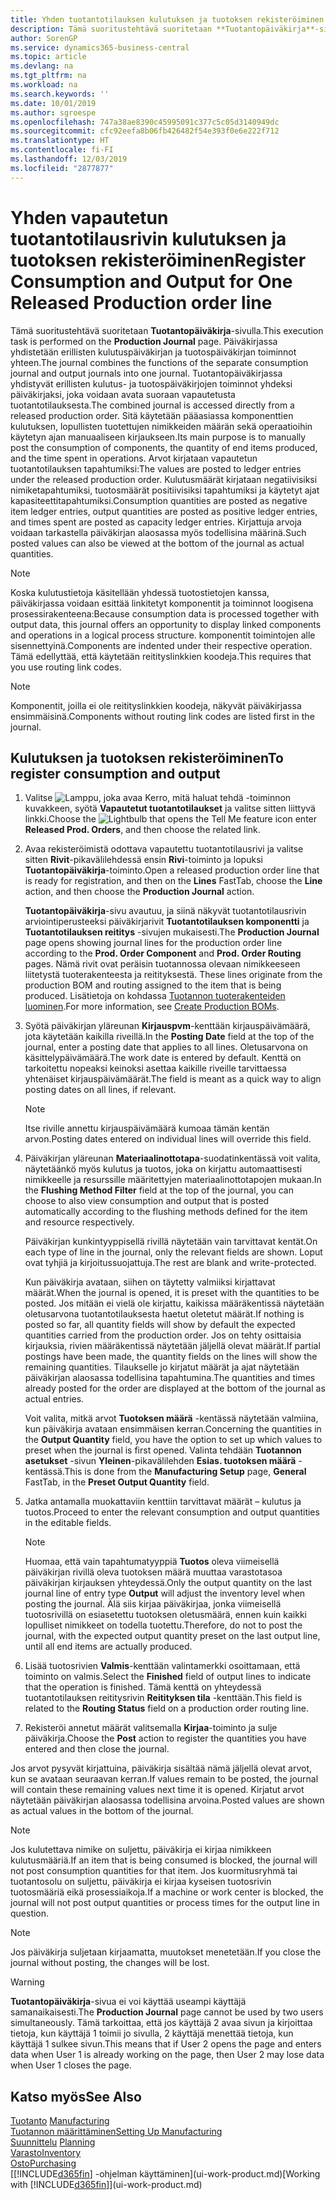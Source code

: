 ```yaml
---
title: Yhden tuotantotilauksen kulutuksen ja tuotoksen rekisteröiminen | Microsoft Docs
description: Tämä suoritustehtävä suoritetaan **Tuotantopäiväkirja**-sivulla. Päiväkirjassa yhdistetään erillisten kulutuspäiväkirjan ja tuotospäiväkirjan toiminnot yhteen. Tuotantopäiväkirjassa yhdistyvät erillisten kulutus- ja tuotospäiväkirjojen toiminnot yhdeksi päiväkirjaksi, joka voidaan avata suoraan vapautetusta tuotantotilauksesta. Sitä käytetään pääasiassa komponenttien kulutuksen, lopullisten tuotettujen nimikkeiden määrän sekä operaatioihin käytetyn ajan manuaaliseen kirjaukseen.
author: SorenGP
ms.service: dynamics365-business-central
ms.topic: article
ms.devlang: na
ms.tgt_pltfrm: na
ms.workload: na
ms.search.keywords: ''
ms.date: 10/01/2019
ms.author: sgroespe
ms.openlocfilehash: 747a38ae8390c45995091c377c5c05d3140949dc
ms.sourcegitcommit: cfc92eefa8b06fb426482f54e393f0e6e222f712
ms.translationtype: HT
ms.contentlocale: fi-FI
ms.lasthandoff: 12/03/2019
ms.locfileid: "2877877"
---
```

# <a name="register-consumption-and-output-for-one-released-production-order-line"></a><span data-ttu-id="454d9-106">Yhden vapautetun tuotantotilausrivin kulutuksen ja tuotoksen rekisteröiminen</span><span class="sxs-lookup"><span data-stu-id="454d9-106">Register Consumption and Output for One Released Production order line</span></span>
<span data-ttu-id="454d9-107">Tämä suoritustehtävä suoritetaan **Tuotantopäiväkirja**-sivulla.</span><span class="sxs-lookup"><span data-stu-id="454d9-107">This execution task is performed on the **Production Journal** page.</span></span> <span data-ttu-id="454d9-108">Päiväkirjassa yhdistetään erillisten kulutuspäiväkirjan ja tuotospäiväkirjan toiminnot yhteen.</span><span class="sxs-lookup"><span data-stu-id="454d9-108">The journal combines the functions of the separate consumption journal and output journals into one journal.</span></span> <span data-ttu-id="454d9-109">Tuotantopäiväkirjassa yhdistyvät erillisten kulutus- ja tuotospäiväkirjojen toiminnot yhdeksi päiväkirjaksi, joka voidaan avata suoraan vapautetusta tuotantotilauksesta.</span><span class="sxs-lookup"><span data-stu-id="454d9-109">The combined journal is accessed directly from a released production order.</span></span> <span data-ttu-id="454d9-110">Sitä käytetään pääasiassa komponenttien kulutuksen, lopullisten tuotettujen nimikkeiden määrän sekä operaatioihin käytetyn ajan manuaaliseen kirjaukseen.</span><span class="sxs-lookup"><span data-stu-id="454d9-110">Its main purpose is to manually post the consumption of components, the quantity of end items produced, and the time spent in operations.</span></span> <span data-ttu-id="454d9-111">Arvot kirjataan vapautetun tuotantotilauksen tapahtumiksi:</span><span class="sxs-lookup"><span data-stu-id="454d9-111">The values are posted to ledger entries under the released production order.</span></span> <span data-ttu-id="454d9-112">Kulutusmäärät kirjataan negatiivisiksi nimiketapahtumiksi, tuotosmäärät positiivisiksi tapahtumiksi ja käytetyt ajat kapasiteettitapahtumiksi.</span><span class="sxs-lookup"><span data-stu-id="454d9-112">Consumption quantities are posted as negative item ledger entries, output quantities are posted as positive ledger entries, and times spent are posted as capacity ledger entries.</span></span> <span data-ttu-id="454d9-113">Kirjattuja arvoja voidaan tarkastella päiväkirjan alaosassa myös todellisina määrinä.</span><span class="sxs-lookup"><span data-stu-id="454d9-113">Such posted values can also be viewed at the bottom of the journal as actual quantities.</span></span>  

> [!NOTE]  
>  <span data-ttu-id="454d9-114">Koska kulutustietoja käsitellään yhdessä tuotostietojen kanssa, päiväkirjassa voidaan esittää linkitetyt komponentit ja toiminnot loogisena prosessirakenteena:</span><span class="sxs-lookup"><span data-stu-id="454d9-114">Because consumption data is processed together with output data, this journal offers an opportunity to display linked components and operations in a logical process structure.</span></span> <span data-ttu-id="454d9-115">komponentit toimintojen alle sisennettyinä.</span><span class="sxs-lookup"><span data-stu-id="454d9-115">Components are indented under their respective operation.</span></span> <span data-ttu-id="454d9-116">Tämä edellyttää, että käytetään reitityslinkkien koodeja.</span><span class="sxs-lookup"><span data-stu-id="454d9-116">This requires that you use routing link codes.</span></span>  

> [!NOTE]  
>  <span data-ttu-id="454d9-117">Komponentit, joilla ei ole reitityslinkkien koodeja, näkyvät päiväkirjassa ensimmäisinä.</span><span class="sxs-lookup"><span data-stu-id="454d9-117">Components without routing link codes are listed first in the journal.</span></span>  

## <a name="to-register-consumption-and-output"></a><span data-ttu-id="454d9-118">Kulutuksen ja tuotoksen rekisteröiminen</span><span class="sxs-lookup"><span data-stu-id="454d9-118">To register consumption and output</span></span>  
1.  <span data-ttu-id="454d9-119">Valitse ![Lamppu, joka avaa Kerro, mitä haluat tehdä -toiminnon](media/ui-search/search_small.png "Kerro, mitä haluat tehdä") kuvakkeen, syötä **Vapautetut tuotantotilaukset** ja valitse sitten liittyvä linkki.</span><span class="sxs-lookup"><span data-stu-id="454d9-119">Choose the ![Lightbulb that opens the Tell Me feature](media/ui-search/search_small.png "Tell me what you want to do") icon enter **Released Prod. Orders**, and then choose the related link.</span></span>  
2.  <span data-ttu-id="454d9-120">Avaa rekisteröimistä odottava vapautettu tuotantotilausrivi ja valitse sitten **Rivit**-pikavälilehdessä ensin **Rivi**-toiminto ja lopuksi **Tuotantopäiväkirja**-toiminto.</span><span class="sxs-lookup"><span data-stu-id="454d9-120">Open a released production order line that is ready for registration, and then on the **Lines** FastTab, choose the **Line** action, and then choose the **Production Journal** action.</span></span>  

    <span data-ttu-id="454d9-121">**Tuotantopäiväkirja**-sivu avautuu, ja siinä näkyvät tuotantotilausrivin arviointiperusteeksi päiväkirjarivit **Tuotantotilauksen komponentti** ja **Tuotantotilauksen reititys** -sivujen mukaisesti.</span><span class="sxs-lookup"><span data-stu-id="454d9-121">The **Production Journal** page opens showing journal lines for the production order line according to the **Prod. Order Component** and **Prod. Order Routing** pages.</span></span> <span data-ttu-id="454d9-122">Nämä rivit ovat peräisin tuotannossa olevaan nimikkeeseen liitetystä tuoterakenteesta ja reitityksestä. </span><span class="sxs-lookup"><span data-stu-id="454d9-122">These lines originate from the production BOM and routing assigned to the item that is being produced.</span></span> <span data-ttu-id="454d9-123">Lisätietoja on kohdassa [Tuotannon tuoterakenteiden luominen](production-how-to-create-routings.md).</span><span class="sxs-lookup"><span data-stu-id="454d9-123">For more information, see [Create Production BOMs](production-how-to-create-routings.md).</span></span>  

3.  <span data-ttu-id="454d9-124">Syötä päiväkirjan yläreunan **Kirjauspvm**-kenttään kirjauspäivämäärä, jota käytetään kaikilla riveillä.</span><span class="sxs-lookup"><span data-stu-id="454d9-124">In the **Posting Date** field at the top of the journal, enter a posting date that applies to all lines.</span></span> <span data-ttu-id="454d9-125">Oletusarvona on käsittelypäivämäärä.</span><span class="sxs-lookup"><span data-stu-id="454d9-125">The work date is entered by default.</span></span> <span data-ttu-id="454d9-126">Kenttä on tarkoitettu nopeaksi keinoksi asettaa kaikille riveille tarvittaessa yhtenäiset kirjauspäivämäärät.</span><span class="sxs-lookup"><span data-stu-id="454d9-126">The field is meant as a quick way to align posting dates on all lines, if relevant.</span></span>  

    > [!NOTE]  
    >  <span data-ttu-id="454d9-127">Itse riville annettu kirjauspäivämäärä kumoaa tämän kentän arvon.</span><span class="sxs-lookup"><span data-stu-id="454d9-127">Posting dates entered on individual lines will override this field.</span></span>  

4.  <span data-ttu-id="454d9-128">Päiväkirjan yläreunan **Materiaalinottotapa**-suodatinkentässä voit valita, näytetäänkö myös kulutus ja tuotos, joka on kirjattu automaattisesti nimikkeelle ja resurssille määritettyjen materiaalinottotapojen mukaan.</span><span class="sxs-lookup"><span data-stu-id="454d9-128">In the **Flushing Method Filter** field at the top of the journal, you can choose to also view consumption and output that is posted automatically according to the flushing methods defined for the item and resource respectively.</span></span>  

    <span data-ttu-id="454d9-129">Päiväkirjan kunkintyyppisellä rivillä näytetään vain tarvittavat kentät.</span><span class="sxs-lookup"><span data-stu-id="454d9-129">On each type of line in the journal, only the relevant fields are shown.</span></span> <span data-ttu-id="454d9-130">Loput ovat tyhjiä ja kirjoitussuojattuja.</span><span class="sxs-lookup"><span data-stu-id="454d9-130">The rest are blank and write-protected.</span></span>  

    <span data-ttu-id="454d9-131">Kun päiväkirja avataan, siihen on täytetty valmiiksi kirjattavat määrät.</span><span class="sxs-lookup"><span data-stu-id="454d9-131">When the journal is opened, it is preset with the quantities to be posted.</span></span> <span data-ttu-id="454d9-132">Jos mitään ei vielä ole kirjattu, kaikissa määräkentissä näytetään oletusarvona tuotantotilauksesta haetut oletetut määrät.</span><span class="sxs-lookup"><span data-stu-id="454d9-132">If nothing is posted so far, all quantity fields will show by default the expected quantities carried from the production order.</span></span> <span data-ttu-id="454d9-133">Jos on tehty osittaisia kirjauksia, rivien määräkentissä näytetään jäljellä olevat määrät.</span><span class="sxs-lookup"><span data-stu-id="454d9-133">If partial postings have been made, the quantity fields on the lines will show the remaining quantities.</span></span> <span data-ttu-id="454d9-134">Tilaukselle jo kirjatut määrät ja ajat näytetään päiväkirjan alaosassa todellisina tapahtumina.</span><span class="sxs-lookup"><span data-stu-id="454d9-134">The quantities and times already posted for the order are displayed at the bottom of the journal as actual entries.</span></span>  

    <span data-ttu-id="454d9-135">Voit valita, mitkä arvot **Tuotoksen määrä** -kentässä näytetään valmiina, kun päiväkirja avataan ensimmäisen kerran.</span><span class="sxs-lookup"><span data-stu-id="454d9-135">Concerning the quantities in the **Output Quantity** field, you have the option to set up which values to preset when the journal is first opened.</span></span> <span data-ttu-id="454d9-136">Valinta tehdään **Tuotannon asetukset** -sivun **Yleinen**-pikavälilehden **Esias. tuotoksen määrä** -kentässä.</span><span class="sxs-lookup"><span data-stu-id="454d9-136">This is done from the **Manufacturing Setup** page, **General** FastTab, in the **Preset Output Quantity** field.</span></span>

5.  <span data-ttu-id="454d9-137">Jatka antamalla muokattaviin kenttiin tarvittavat määrät – kulutus ja tuotos.</span><span class="sxs-lookup"><span data-stu-id="454d9-137">Proceed to enter the relevant consumption and output quantities in the editable fields.</span></span>  

    > [!NOTE]  
    >  <span data-ttu-id="454d9-138">Huomaa, että vain tapahtumatyyppiä **Tuotos** oleva viimeisellä päiväkirjan rivillä oleva tuotoksen määrä muuttaa varastotasoa päiväkirjan kirjauksen yhteydessä.</span><span class="sxs-lookup"><span data-stu-id="454d9-138">Only the output quantity on the last journal line of entry type **Output** will adjust the inventory level when posting the journal.</span></span> <span data-ttu-id="454d9-139">Älä siis kirjaa päiväkirjaa, jonka viimeisellä tuotosrivillä on esiasetettu tuotoksen oletusmäärä, ennen kuin kaikki lopulliset nimikkeet on todella tuotettu.</span><span class="sxs-lookup"><span data-stu-id="454d9-139">Therefore, do not to post the journal, with the expected output quantity preset on the last output line, until all end items are actually produced.</span></span>  

6.  <span data-ttu-id="454d9-140">Lisää tuotosrivien **Valmis**-kenttään valintamerkki osoittamaan, että toiminto on valmis.</span><span class="sxs-lookup"><span data-stu-id="454d9-140">Select the **Finished** field of output lines to indicate that the operation is finished.</span></span> <span data-ttu-id="454d9-141">Tämä kenttä on yhteydessä tuotantotilauksen reititysrivin **Reitityksen tila** -kenttään.</span><span class="sxs-lookup"><span data-stu-id="454d9-141">This field is related to the **Routing Status** field on a production order routing line.</span></span>  
7.  <span data-ttu-id="454d9-142">Rekisteröi annetut määrät valitsemalla **Kirjaa**-toiminto ja sulje päiväkirja.</span><span class="sxs-lookup"><span data-stu-id="454d9-142">Choose the **Post** action to register the quantities you have entered and then close the journal.</span></span>  

<span data-ttu-id="454d9-143">Jos arvot pysyvät kirjattuina, päiväkirja sisältää nämä jäljellä olevat arvot, kun se avataan seuraavan kerran.</span><span class="sxs-lookup"><span data-stu-id="454d9-143">If values remain to be posted, the journal will contain these remaining values next time it is opened.</span></span> <span data-ttu-id="454d9-144">Kirjatut arvot näytetään päiväkirjan alaosassa todellisina arvoina.</span><span class="sxs-lookup"><span data-stu-id="454d9-144">Posted values are shown as actual values in the bottom of the journal.</span></span>  

> [!NOTE]  
>  <span data-ttu-id="454d9-145"> Jos kulutettava nimike on suljettu, päiväkirja ei kirjaa nimikkeen kulutusmääriä.</span><span class="sxs-lookup"><span data-stu-id="454d9-145">If an item that is being consumed is blocked, the journal will not post consumption quantities for that item.</span></span> <span data-ttu-id="454d9-146">Jos kuormitusryhmä tai tuotantosolu on suljettu, päiväkirja ei kirjaa kyseisen tuotosrivin tuotosmääriä eikä prosessiaikoja.</span><span class="sxs-lookup"><span data-stu-id="454d9-146">If a machine or work center is blocked, the journal will not post output quantities or process times for the output line in question.</span></span>  

> [!NOTE]  
>  <span data-ttu-id="454d9-147">Jos päiväkirja suljetaan kirjaamatta, muutokset menetetään.</span><span class="sxs-lookup"><span data-stu-id="454d9-147">If you close the journal without posting, the changes will be lost.</span></span>  

> [!WARNING]  
>  <span data-ttu-id="454d9-148">**Tuotantopäiväkirja**-sivua ei voi käyttää useampi käyttäjä samanaikaisesti.</span><span class="sxs-lookup"><span data-stu-id="454d9-148">The **Production Journal** page cannot be used by two users simultaneously.</span></span> <span data-ttu-id="454d9-149">Tämä tarkoittaa, että jos käyttäjä 2 avaa sivun ja kirjoittaa tietoja, kun käyttäjä 1 toimii jo sivulla, 2 käyttäjä menettää tietoja, kun käyttäjä 1 sulkee sivun.</span><span class="sxs-lookup"><span data-stu-id="454d9-149">This means that if User 2 opens the page and enters data when User 1 is already working on the page, then User 2 may lose data when User 1 closes the page.</span></span>  

## <a name="see-also"></a><span data-ttu-id="454d9-150">Katso myös</span><span class="sxs-lookup"><span data-stu-id="454d9-150">See Also</span></span>  
<span data-ttu-id="454d9-151">[Tuotanto](production-manage-manufacturing.md)  </span><span class="sxs-lookup"><span data-stu-id="454d9-151">[Manufacturing](production-manage-manufacturing.md)  </span></span>  
[<span data-ttu-id="454d9-152">Tuotannon määrittäminen</span><span class="sxs-lookup"><span data-stu-id="454d9-152">Setting Up Manufacturing</span></span>](production-configure-production-processes.md)  
<span data-ttu-id="454d9-153">[Suunnittelu](production-planning.md)    </span><span class="sxs-lookup"><span data-stu-id="454d9-153">[Planning](production-planning.md)    </span></span>  
[<span data-ttu-id="454d9-154">Varasto</span><span class="sxs-lookup"><span data-stu-id="454d9-154">Inventory</span></span>](inventory-manage-inventory.md)  
[<span data-ttu-id="454d9-155">Osto</span><span class="sxs-lookup"><span data-stu-id="454d9-155">Purchasing</span></span>](purchasing-manage-purchasing.md)  
<span data-ttu-id="454d9-156">[[!INCLUDE[d365fin](includes/d365fin_md.md)] -ohjelman käyttäminen](ui-work-product.md)</span><span class="sxs-lookup"><span data-stu-id="454d9-156">[Working with [!INCLUDE[d365fin](includes/d365fin_md.md)]](ui-work-product.md)</span></span>
